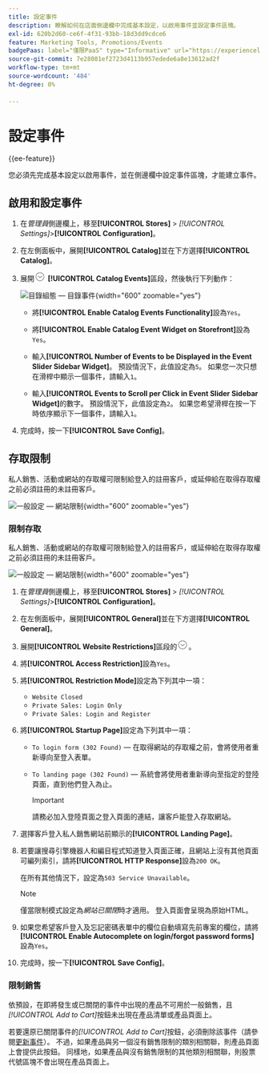 ```yaml
---
title: 設定事件
description: 瞭解如何在店面側邊欄中完成基本設定，以啟用事件並設定事件區塊。
exl-id: 620b2d60-ce6f-4f31-93bb-18d3dd9cdce6
feature: Marketing Tools, Promotions/Events
badgePaas: label="僅限PaaS" type="Informative" url="https://experienceleague.adobe.com/en/docs/commerce/user-guides/product-solutions" tooltip="僅適用於雲端專案(Adobe管理的PaaS基礎結構)和內部部署專案的Adobe Commerce 。"
source-git-commit: 7e28081ef2723d4113b957edede6a8e13612ad2f
workflow-type: tm+mt
source-wordcount: '484'
ht-degree: 0%

---
```


# 設定事件

{{ee-feature}}

您必須先完成基本設定以啟用事件，並在側邊欄中設定事件區塊，才能建立事件。

## 啟用和設定事件

1. 在&#x200B;_管理員_&#x200B;側邊欄上，移至&#x200B;**[!UICONTROL Stores]** > _[!UICONTROL Settings]_>**[!UICONTROL Configuration]**。

1. 在左側面板中，展開&#x200B;**[!UICONTROL Catalog]**&#x200B;並在下方選擇&#x200B;**[!UICONTROL Catalog]**。

1. 展開![展開選取器](../assets/icon-display-expand.png) **[!UICONTROL Catalog Events]**&#x200B;區段，然後執行下列動作：

   ![目錄組態 — 目錄事件](../configuration-reference/catalog/assets/catalog-events.png){width="600" zoomable="yes"}

   - 將&#x200B;**[!UICONTROL Enable Catalog Events Functionality]**&#x200B;設為`Yes`。

   - 將&#x200B;**[!UICONTROL Enable Catalog Event Widget on Storefront]**&#x200B;設為`Yes`。

   - 輸入&#x200B;**[!UICONTROL Number of Events to be Displayed in the Event Slider Sidebar Widget]**。 預設情況下，此值設定為`5`。 如果您一次只想在滑桿中顯示一個事件，請輸入`1`。

   - 輸入&#x200B;**[!UICONTROL Events to Scroll per Click in Event Slider Sidebar Widget]**&#x200B;的數字。 預設情況下，此值設定為`2`。 如果您希望滑桿在按一下時依序顯示下一個事件，請輸入`1`。

1. 完成時，按一下&#x200B;**[!UICONTROL Save Config]**。

## 存取限制

私人銷售、活動或網站的存取權可限制給登入的註冊客戶，或延伸給在取得存取權之前必須註冊的未註冊客戶。

![一般設定 — 網站限制](../configuration-reference/general/assets/general-website-restrictions.png){width="600" zoomable="yes"}

### 限制存取

私人銷售、活動或網站的存取權可限制給登入的註冊客戶，或延伸給在取得存取權之前必須註冊的未註冊客戶。

![一般設定 — 網站限制](../configuration-reference/general/assets/general-website-restrictions.png){width="600" zoomable="yes"}

1. 在&#x200B;_管理員_&#x200B;側邊欄上，移至&#x200B;**[!UICONTROL Stores]** > _[!UICONTROL Settings]_>**[!UICONTROL Configuration]**。

1. 在左側面板中，展開&#x200B;**[!UICONTROL General]**&#x200B;並在下方選擇&#x200B;**[!UICONTROL General]**。

1. 展開&#x200B;**[!UICONTROL Website Restrictions]**&#x200B;區段的![擴充選擇器](../assets/icon-display-expand.png)。

1. 將&#x200B;**[!UICONTROL Access Restriction]**&#x200B;設為`Yes`。

1. 將&#x200B;**[!UICONTROL Restriction Mode]**&#x200B;設定為下列其中一項：

   - `Website Closed`
   - `Private Sales: Login Only`
   - `Private Sales: Login and Register`

1. 將&#x200B;**[!UICONTROL Startup Page]**&#x200B;設定為下列其中一項：

   - `To login form (302 Found)` — 在取得網站的存取權之前，會將使用者重新導向至登入表單。

   - `To landing page (302 Found)` — 系統會將使用者重新導向至指定的登陸頁面，直到他們登入為止。

     >[!IMPORTANT]
     >
     >請務必加入登陸頁面之登入頁面的連結，讓客戶能登入存取網站。

1. 選擇客戶登入私人銷售網站前顯示的&#x200B;**[!UICONTROL Landing Page]**。

1. 若要讓搜尋引擎機器人和編目程式知道登入頁面正確，且網站上沒有其他頁面可編列索引，請將&#x200B;**[!UICONTROL HTTP Response]**&#x200B;設為`200 OK`。

   在所有其他情況下，設定為`503 Service Unavailable`。

   >[!NOTE]
   >
   >僅當限制模式設定為&#x200B;_網站已關閉_&#x200B;時才適用。 登入頁面會呈現為原始HTML。

1. 如果您希望客戶登入及忘記密碼表單中的欄位自動填寫先前專案的欄位，請將&#x200B;**[!UICONTROL Enable Autocomplete on login/forgot password forms]**&#x200B;設為`Yes`。

1. 完成時，按一下&#x200B;**[!UICONTROL Save Config]**。

### 限制銷售

依預設，在即將發生或已關閉的事件中出現的產品不可用於一般銷售，且&#x200B;_[!UICONTROL Add to Cart]_&#x200B;按鈕未出現在產品清單或產品頁面上。

若要還原已關閉事件的&#x200B;_[!UICONTROL Add to Cart]_&#x200B;按鈕，必須刪除該事件（請參閱[更新事件](event-create.md#update-events)）。 不過，如果產品與另一個沒有銷售限制的類別相關聯，則產品頁面上會提供此按鈕。 同樣地，如果產品與沒有銷售限制的其他類別相關聯，則股票代號區塊不會出現在產品頁面上。
